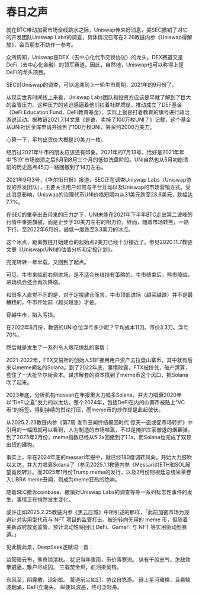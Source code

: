 # 春日之声

就在BTC带动加密市场全线跳水之际，Uniswap传来好消息，美SEC撤销了对它的开发团队Uniswap Labs的调查，具体情况已写在2.26教链内参《Uniswap得解放》，会员朋友不妨作一参考。

众所周知，Uniswap是DEX（去中心化代币交换协议）的龙头。DEX赛道又是DeFi（去中心化金融）的领军赛道。因此，自然地，Uniswap也可以称得上是DeFi的龙头项目。

SEC对Uniswap的调查，可以追溯到上一轮牛市周期，2021年的9月份了。

从现实世界时间线上来看，Uniswap Labs团队和投资方应该是早就了解到了巨大的监管压力。这种压力的紧迫感逼着他们扛着社群质疑，推动成立了DEF基金（DeFi Education Fund，DeFi教育基金），实际上就是打着教育的旗号进行政治游说活动。据教链2021.7.14文章《是谁，卖掉了100万枚UNI？》记载，这个基金从UNI社区金库申请并抛售了100万枚UNI，筹资约2000万美刀。

心算一下，平均出货价大概是20美刀一枚。

经历过2021年牛市的朋友应该还有印象。2021年的7月13号，恰好是2021年年中“519”市场崩溃之后6月到8月三个月的低位洗盘阶段。UNI自然也从5月初崩溃前的历史高点45刀一路回撤到了14刀左右。

2021年9月3号，《华尔街日报》报道，SEC正在调查Uniswap Labs（Uniswap协议的开发团队），主要关注用户如何与平台互动以及Uniswap的市场营销方式。受此消息影响，Uniswap的治理代币UNI价格短期内从31美元跌至28.6美元，跌幅达7.7%。

在SEC的重拳出击带来的压力之下，UNI未能在2021年下半年BTC走出第二波峰的行情中重振旗鼓，而是止步于30美刀左右的阻力位。继而，随着市场转熊，一路下行。至2022年6月份，最低一度跌至3.3美刀的冰点。

这个冰点，距离教链开始建仓的起始点2美刀已经十分接近了。参见2020.11.7教链文章《Uniswap(UNI)的估值分析和定投计划》。

兜兜转转一年半载，又回到了起点。

可见，牛市来临前右侧进场，是不适合长线持有策略的。牛市结束后，熊市降临，进场机会还会再次降临。

和很多人直觉不同的是，对于定投建仓而言，牛市顶部进场（越买越跌）并不是最糟糕的，牛市开始前（越买越涨）才是。

穿越牛市，陷入亏损。

在2022年6月份，教链的UNI仓位浮亏多少呢？平均成本11刀。市价3.3刀。浮亏70%。

然后就是发生了一系列令人眼花缭乱的事情：

2021-2022年，FTX交易所的创始人SBF挪用用户资产去拉盘山寨币，其中就有后来以meme闻名的Solana。到了2022年底，事情败露，FTX被挤兑，破产清算，套住了一大批华尔街资本。谋求解套的资本找到了meme币这个风口，把Solana吹了起来。

2023年底，分析机构messari在年报里大力唱多Solana，并大力唱衰2020年以“DeFi之夏”发力的以太坊。整个2024年，包括DeFi在内的山寨币被贴上“VC币”的标签，得到持续的舆论打压，而meme币的炒作却是此起彼伏。

从2025.2.23教链内参《第7周 发币丑闻终结模因时代 惊天一盗或促市场转折》中引用的一幅图就可以看到，人为制造的市场喧嚣，不过是掩护庄家撤退的烟幕弹。到了2025年2月份，meme指数已经从5.2x回撤到了1.1x，而Solana也完成了双顶出货的建构。

事实上，早在2024年底的messari年报中，就已经180度调转风向，开始大力鼓吹以太坊，并大力唱衰Solana了（参见2025.1.1教链内参《Messari对ETH和SOL展望竟反转》）。而2025年1月份Trump meme的发行，以及2月份阿根廷总统米莱卷入LIBRA meme丑闻，则成为meme狂热的绝响。

随着SEC撤诉coinbase、撤销对Uniswap Labs的调查等等一系列标志性事件的发生，事情正在悄然发生变化。

或许正如2025.2.25教链内参《黑云压城》中所引述的那样，「此前加密市场为规避针对实用型代币与 NFT 项目的监管打击，被迫转向无用的 meme 币，但随着美新政府放宽监管，预计流动性将回归 DeFi、GameFi 与 NFT 等实用驱动型赛道。」

见此情此景，DeepSeek遂赋词一首：

监管暗云布，熊市锁清秋。
犹记当年骤雨，币价落寒流。
纵有千般志气，怎敌铁拳威逼，散户尽成囚。
三载焚金烬，血泪染吴钩。

东风至，阴霾散，现新猷。
莫道前尘如幻，协议自悠游。
链上星河璀璨，且看鲸波翻涌，DeFi立潮头。
纵使风波恶，终可泛轻舟。
